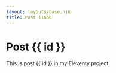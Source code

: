 ```yaml
---
layout: layouts/base.njk
title: Post 11656
---
```


# Post {{ id }}

This is post {{ id }} in my Eleventy project.
